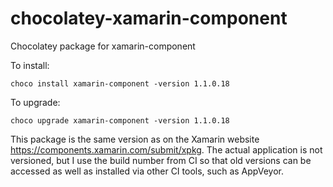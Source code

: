 # chocolatey-xamarin-component

Chocolatey package for xamarin-component

To install:

    choco install xamarin-component -version 1.1.0.18

To upgrade:

    choco upgrade xamarin-component -version 1.1.0.18

This package is the same version as on the Xamarin website https://components.xamarin.com/submit/xpkg.
The actual application is not versioned, but I use the build number from CI so that old versions can be 
accessed as well as installed via other CI tools, such as AppVeyor.
